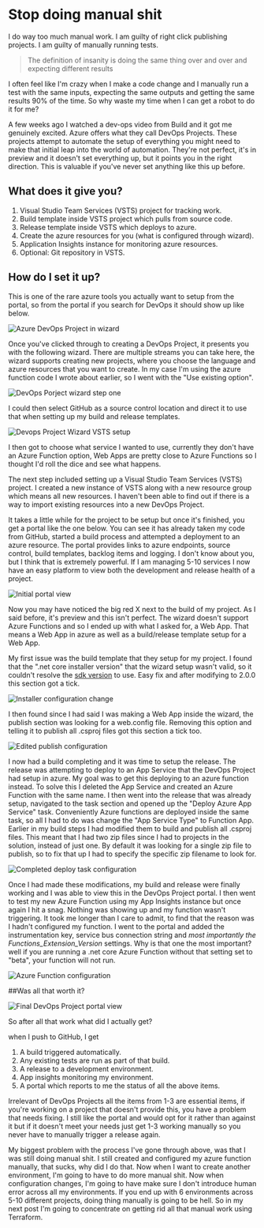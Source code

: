 # Stop doing manual shit

I do way too much manual work. I am guilty of right click publishing projects. I am guilty of manually running tests.

>The definition of insanity is doing the same thing over and over and expecting different results

I often feel like I'm crazy when I make a code change and I manually run a test with the same inputs, expecting the same outputs and getting the same results 90% of the time. So why waste my time when I can get a robot to do it for me?

A few weeks ago I watched a dev-ops video from Build and it got me genuinely excited. Azure offers what they call DevOps Projects. These projects attempt to automate the setup of everything you might need to make that initial leap into the world of automation. They're not perfect, it's in preview and it doesn't set everything up, but it points you in the right direction. This is valuable if you've never set anything like this up before.

## What does it give you?

1. Visual Studio Team Services (VSTS) project for tracking work.
2. Build template inside VSTS project which pulls from source code.
3. Release template inside VSTS which deploys to azure.
4. Create the azure resources for you (what is configured through wizard).
5. Application Insights instance for monitoring azure resources.
6. Optional: Git repository in VSTS.

## How do I set it up?

This is one of the rare azure tools you actually want to setup from the portal, so from the portal if you search for DevOps it should show up like below.

![Azure DevOps Project in wizard](/Assets/DevopsProject/Images/DevopsProjectInPortal.png)

Once you've clicked through to creating a DevOps Project, it presents you with the following wizard. There are multiple streams you can take here, the wizard supports creating new projects, where you choose the language and azure resources that you want to create. In my case I'm using the azure function code I wrote about earlier, so I went with the "Use existing option".

![DevOps Porject wizard step one](/Assets/DevopsProject/Images/WizardOwnCodeStepOne.png)

I could then select GitHub as a source control location and direct it to use that when setting up my build and release templates.

![Devops Project Wizard VSTS setup](/Assets/DevopsProject/Images/.png)

I then got to choose what service I wanted to use, currently they don't have an Azure Function option, Web Apps are pretty close to Azure Functions so I thought I'd roll the dice and see what happens.

The next step included setting up a Visual Studio Team Services (VSTS) project. I created a new instance of VSTS along with a new resource group which means all new resources. I haven't been able to find out if there is a way to import existing resources into a new DevOps Project.

It takes a little while for the project to be setup but once it's finished, you get a portal like the one below. You can see it has already taken my code from GitHub, started a build process and attempted a deployment to an azure resource. The portal provides links to azure endpoints, source control, build templates, backlog items and logging. I don't know about you, but I think that is extremely powerful. If I am managing 5-10 services I now have an easy platform to view both the development and release health of a project.

![Initial portal view](/Assets/DevopsProject/Images/DevopsPortal.png)

Now you may have noticed the big red X next to the build of my project. As I said before, it's preview and this isn't perfect. The wizard doesn't support Azure Functions and so I ended up with what I asked for, a Web App. That means a Web App in azure as well as a build/release template setup for a Web App.

My first issue was the build template that they setup for my project. I found that the ".net core installer version" that the wizard setup wasn't valid, so it couldn't resolve the [sdk version](https://github.com/dotnet/core/blob/master/release-notes/releases.csv) to use. Easy fix and after modifying to 2.0.0 this section got a tick.  

![Installer configuration change](/Assets/DevopsProject/Images/InstallerVersionNumber.png)

I then found since I had said I was making a Web App inside the wizard, the publish section was looking for a web.config file. Removing this option and telling it to publish all .csproj files got this section a tick too.

![Edited publish configuration](/Assets/DevopsProject/Images/FinalPublishConfiguration.png)

I now had a build completing and it was time to setup the release. The release was attempting to deploy to an App Service that the DevOps Project had setup in azure. My goal was to get this deploying to an azure function instead. To solve this I deleted the App Service and created an Azure Function with the same name. I then went into the release that was already setup, navigated to the task section and opened up the "Deploy Azure App Service" task. Conveniently Azure functions are deployed inside the same task, so all I had to do was change the "App Service Type" to Function App. Earlier in my build steps I had modified them to build and publish all .csproj files. This meant that I had two zip files since I had to projects in the solution, instead of just one. By default it was looking for a single zip file to publish, so to fix that up I had to specify the specific zip filename to look for.

![Completed deploy task configuration](/Assets/DevopsProject/Images/CompletedDeployConfig.png)

Once I had made these modifications, my build and release were finally working and I was able to view this in the DevOps Project portal. I then went to test my new Azure Function using my App Insights instance but once again I hit a snag. Nothing was showing up and my function wasn't triggering. It took me longer than I care to admit, to find that the reason was I hadn't configured my function. I went to the portal and added the instrumentation key, service bus connection string and *most importantly the Functions_Extension_Version* settings. Why is that one the most important? well if you are running a .net core Azure Function without that setting set to "beta", your function will not run.  

![Azure Function configuration](/Assets/DevopsProject/Images/CompletedDeployConfig.png)

##Was all that worth it?

![Final DevOps Project portal view](/Assets/DevopsProject/Images/FunctionDevopsProject.png)

So after all that work what did I actually get?

when I push to GitHub, I get

1. A build triggered automatically.
2. Any existing tests are run as part of that build.
3. A release to a development environment.
4. App insights monitoring my environment.
5. A portal which reports to me the status of all the above items.

Irrelevant of DevOps Projects all the items from 1-3 are essential items, if you're working on a project that doesn't provide this, you have a problem that needs fixing. I still like the portal and would opt for it rather than against it but if it doesn't meet your needs just get 1-3 working manually so you never have to manually trigger a release again.  

My biggest problem with the process I've gone through above, was that I was still doing manual shit. I still created and configured my azure function manually, that sucks, why did I do that. Now when I want to create another environment, I'm going to have to do more manual shit. Now when configuration changes, I'm going to have make sure I don't introduce human error across all my environments. If you end up with 6 environments across 5-10 different projects, doing thing manually is going to be hell. So in my next post I'm going to concentrate on getting rid all that manual work using Terraform.
